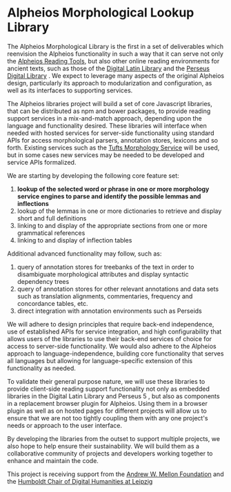 # Alpheios Morphological Lookup Library

The Alpheios Morphological Library is the first in a set of deliverables which reenvision the Alpheios functionality in such a way that it can serve not only the [Alpheios Reading Tools](http://alpheios.net), but also other online reading environments for ancient texts, such as those of the [Digital Latin Library](http://digitallatin.org/) and the [Perseus Digital Library](http://www.perseus.tufts.edu) . We expect to leverage many aspects of the original Alpheios design, particularly its approach to modularization and configuration, as well as its interfaces to supporting services.

The Alpheios libraries project will build a set of core Javascript libraries, that can be distributed as npm and bower packages, to provide reading support services in a mix-and-match approach, depending upon the language and functionality desired.  These libraries will interface when needed with hosted services for server-side functionality using standard APIs for access morphological parsers, annotation stores, lexicons and so forth. Existing services such as the [Tufts Morphology Service](http://sites.tufts.edu/perseusupdates/2012/11/01/morphology-service-beta/) will be used, but in some cases new services may be needed to be developed and service APIs formalized.

We are starting by developing the following core feature set:

  1. __lookup of the selected word or phrase in one or more morphology service engines to parse and identify the possible lemmas and inflections__
  1. lookup of the lemmas in one or more dictionaries to retrieve and display short and full definitions
  1. linking to and display of the appropriate sections from one or more grammatical references
  1. linking to and display of inflection tables

Additional advanced functionality may follow, such as:

  1. query of annotation stores for treebanks of the text in order to disambiguate morphological attributes and display syntactic dependency trees
  1. query of annotation stores for other relevant annotations and data sets such as translation alignments, commentaries, frequency and concordance tables, etc.
  1. direct integration with annotation environments such as Perseids

We will adhere to design principles that require back-end independence, use of established APIs for service integration, and high configurability that allows users of the libraries to use their back-end services of choice for access to server-side functionality. We would also adhere to the Alpheios approach to language-independence, building core functionality that serves all languages but allowing for language-specific extension of this functionality as needed.

To validate their general purpose nature, we will use these libraries to provide client-side reading support functionality not only as embedded libraries in the Digital Latin Library and Perseus 5 , but also as components in a replacement browser plugin for Alpheios.  Using them in a browser plugin as well as on hosted pages for different projects will allow us to ensure that we are not too tightly coupling them with any one project's needs or approach to the user interface.

By developing the libraries from the outset to support multiple projects, we also hope to help ensure their sustainability.  We will build them as a collaborative community of projects and developers working together to enhance and maintain the code.

This project is receiving support from the [Andrew W. Mellon Foundation](http://www.mellon.org/) and the [Humboldt Chair of Digital Humanities at Leipzig](http://www.dh.uni-leipzig.de/wo/)
